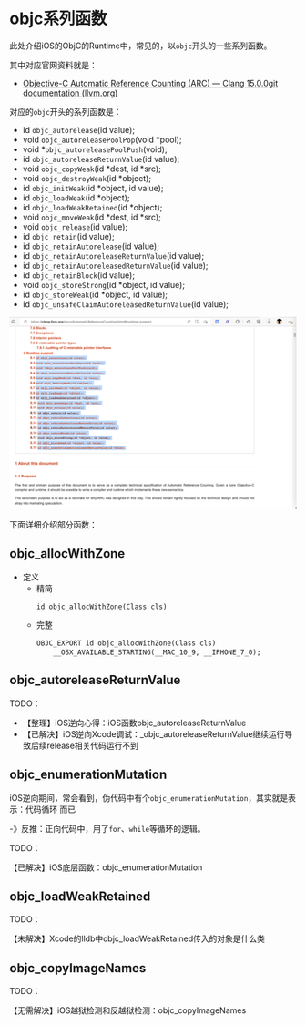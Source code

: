 # objc系列函数

此处介绍iOS的ObjC的Runtime中，常见的，以`objc`开头的一些系列函数。

其中对应官网资料就是：

* [Objective-C Automatic Reference Counting (ARC) — Clang 15.0.0git documentation (llvm.org)](https://clang.llvm.org/docs/AutomaticReferenceCounting.html#arc-runtime-objc-retain)

对应的`objc`开头的系列函数是：

* id `objc_autorelease`(id value);
* void `objc_autoreleasePoolPop`(void *pool);
* void *`objc_autoreleasePoolPush`(void);
* id `objc_autoreleaseReturnValue`(id value);
* void `objc_copyWeak`(id *dest, id *src);
* void `objc_destroyWeak`(id *object);
* id `objc_initWeak`(id *object, id value);
* id `objc_loadWeak`(id *object);
* id `objc_loadWeakRetained`(id *object);
* void `objc_moveWeak`(id *dest, id *src);
* void `objc_release`(id value);
* id `objc_retain`(id value);
* id `objc_retainAutorelease`(id value);
* id `objc_retainAutoreleaseReturnValue`(id value);
* id `objc_retainAutoreleasedReturnValue`(id value);
* id `objc_retainBlock`(id value);
* void `objc_storeStrong`(id *object, id value);
* id `objc_storeWeak`(id *object, id value);
* id `objc_unsafeClaimAutoreleasedReturnValue`(id value);

![clang_arc_runtime](../../assets/img/clang_arc_runtime.png)

下面详细介绍部分函数：

## objc_allocWithZone

* 定义
  * 精简
    ```objc
    id objc_allocWithZone(Class cls)
    ```
  * 完整
    ```objc
    OBJC_EXPORT id objc_allocWithZone(Class cls)
        __OSX_AVAILABLE_STARTING(__MAC_10_9, __IPHONE_7_0);
    ```

## objc_autoreleaseReturnValue

TODO：

* 【整理】iOS逆向心得：iOS函数objc_autoreleaseReturnValue
* 【已解决】iOS逆向Xcode调试：_objc_autoreleaseReturnValue继续运行导致后续release相关代码运行不到

## objc_enumerationMutation

iOS逆向期间，常会看到，伪代码中有个`objc_enumerationMutation`，其实就是表示：代码循环 而已

-》反推：正向代码中，用了`for`、`while`等循环的逻辑。

TODO：

【已解决】iOS底层函数：objc_enumerationMutation

## objc_loadWeakRetained

TODO：

【未解决】Xcode的lldb中objc_loadWeakRetained传入的对象是什么类

## objc_copyImageNames

TODO：

【无需解决】iOS越狱检测和反越狱检测：objc_copyImageNames
